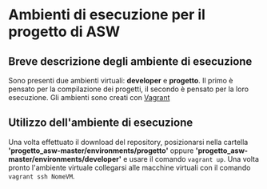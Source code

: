 # Ambienti di esecuzione per il progetto di ASW

## Breve descrizione degli ambiente di esecuzione
Sono presenti due ambienti virtuali: **developer** e **progetto**. Il primo è pensato per la compilazione dei progetti, il secondo è pensato per la loro esecuzione. Gli ambienti sono creati con [Vagrant](https://www.vagrantup.com)

## Utilizzo dell'ambiente di esecuzione 

Una volta effettuato il download del repository, posizionarsi nella cartella **'progetto_asw-master/environments/progetto'** oppure **'progetto_asw-master/environments/developer'** e usare il comando `vagrant up`. Una volta pronto l'ambiente virtuale collegarsi alle macchine virtuali con il comando `vagrant ssh NomeVM`.





